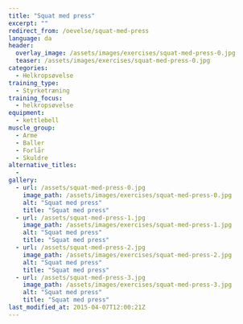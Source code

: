 ```yaml
---
title: "Squat med press"
excerpt: ""
redirect_from: /oevelse/squat-med-press
language: da
header:
  overlay_image: /assets/images/exercises/squat-med-press-0.jpg
  teaser: /assets/images/exercises/squat-med-press-0.jpg
categories:
  - Helkropsøvelse
training_type: 
  - Styrketræning
training_focus: 
  - helkropsøvelse
equipment:
  - kettlebell
muscle_group:
  - Arme
  - Baller
  - Forlår
  - Skuldre
alternative_titles:
  - 
gallery:
  - url: /assets/squat-med-press-0.jpg
    image_path: /assets/images/exercises/squat-med-press-0.jpg
    alt: "Squat med press"
    title: "Squat med press"
  - url: /assets/squat-med-press-1.jpg
    image_path: /assets/images/exercises/squat-med-press-1.jpg
    alt: "Squat med press"
    title: "Squat med press"
  - url: /assets/squat-med-press-2.jpg
    image_path: /assets/images/exercises/squat-med-press-2.jpg
    alt: "Squat med press"
    title: "Squat med press"
  - url: /assets/squat-med-press-3.jpg
    image_path: /assets/images/exercises/squat-med-press-3.jpg
    alt: "Squat med press"
    title: "Squat med press"
last_modified_at: 2015-04-07T12:00:21Z
---
```



